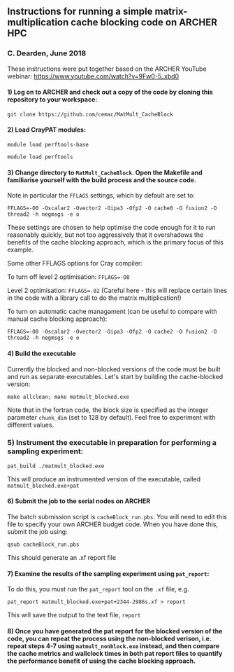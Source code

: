 ## Instructions for running a simple matrix-multiplication cache blocking code on ARCHER HPC

### C. Dearden, June 2018

These instructions were put together based on the ARCHER YouTube webinar: https://www.youtube.com/watch?v=9Fw0-5_xbd0

#### 1) Log on to ARCHER and check out a copy of the code by cloning this repository to your workspace:

   ```git clone https://github.com/cemac/MatMult_CacheBlock```

#### 2) Load CrayPAT modules:

   ```module load perftools-base```

   ```module load perftools```

#### 3) Change directory to `MatMult_CacheBlock`. Open the Makefile and familiarise yourself with the build process and the source code. 

Note in particular the `FFLAGS` settings, which by default are set to:

   ```FFLAGS=-O0 -Oscalar2 -Ovector2 -Oipa3 -Ofp2 -O cache0 -O fusion2 -O thread2 -h negmsgs -e o```

These settings are chosen to help optimise the code enough for it to run reasonably quickly, but not too aggressively that it overshadows the benefits of the cache blocking approach, which is the primary focus of this example. 

Some other FFLAGS options for Cray compiler:

To turn off level 2 optimisation: `FFLAGS=-O0`

Level 2 optimisation: `FFLAGS=-02` (Careful here - this will replace certain lines in the code with a library call to do the matrix multiplication!)

To turn on automatic cache managament (can be useful to compare with manual cache blocking approach):

   ```FFLAGS=-O0 -Oscalar2 -Ovector2 -Oipa3 -Ofp2 -O cache2 -O fusion2 -O thread2 -h negmsgs -e o```

#### 4) Build the executable

Currently the blocked and non-blocked versions of the code must be built and run as separate executables. Let's start by building the cache-blocked version:

   ```make allclean; make matmult_blocked.exe```

Note that in the fortran code, the block size is specified as the integer parameter `chunk_dim` (set to 128 by default). Feel free to experiment with different values.

### 5) Instrument the executable in preparation for performing a sampling experiment:

   ```pat_build ./matmult_blocked.exe```

This will produce an instrumented version of the executable, called `matmult_blocked.exe+pat`

#### 6) Submit the job to the serial nodes on ARCHER

The batch submission script is `cacheBlock_run.pbs`. You will need to edit this file to specify your own ARCHER budget code. When you have done this, submit the job using:

   ```qsub cacheBlock_run.pbs```

This should generate an .xf report file

#### 7) Examine the results of the sampling experiment using `pat_report`:

To do this, you must run the `pat_report` tool on the `.xf` file, e.g. 

   ```pat_report matmult_blocked.exe+pat+2344-2986s.xf > report```

This will save the output to the text file, `report`

#### 8) Once you have generated the pat report for the blocked version of the code, you can repeat the process using the non-blocked verison, i.e. repeat steps 4-7 using `matmult_nonblock.exe` instead, and then compare the cache metrics and wallclock times in both pat report files to quantify the performance benefit of using the cache blocking approach. 


